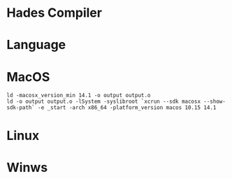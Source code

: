 # Hades Compiler

# Language



# MacOS

```
ld -macosx_version_min 14.1 -o output output.o
ld -o output output.o -lSystem -syslibroot `xcrun --sdk macosx --show-sdk-path` -e _start -arch x86_64 -platform_version macos 10.15 14.1
```

# Linux

# Winws